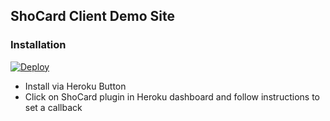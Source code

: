 ## ShoCard Client Demo Site

### Installation

[![Deploy](https://www.herokucdn.com/deploy/button.svg)](https://heroku.com/deploy?template=https://github.com/ShoCardInc/client_auth_demo)

- Install via Heroku Button
- Click on ShoCard plugin in Heroku dashboard and follow instructions to set a callback
